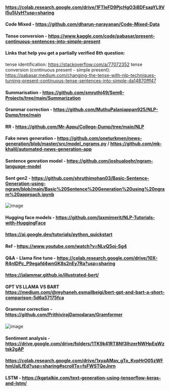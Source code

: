 #### https://colab.research.google.com/drive/1FTIeFD9PjcHgO3i8DFsapYL9Vl5u5UyH?usp=sharing
#### Code Mixed - https://github.com/dharun-narayanan/Code-Mixed-Data
#### Tense conversion - https://www.kaggle.com/code/pabasar/present-continuous-sentences-into-simple-present
#### Links that help you get a partially verified 8th question:
tense identification: https://stackoverflow.com/a/77072352
tense conversion (continuous present - simple present): https://pabasar.medium.com/changing-the-tense-with-nlp-techniques-turning-present-continuous-tense-sentences-into-simple-da14870fff47
#### Summarisation - https://github.com/smruthi49/Sem6-Projects/tree/main/Summarization
#### Grammar correction - https://github.com/MuthuPalaniappan925/NLP-Dump/tree/main
#### RR - https://github.com/Mr-Appu/College-Dump/tree/main/NLP
#### Fake news generation - https://github.com/oneturkmen/news-generation/blob/master/src/model_ngrams.py / https://github.com/mk-khalil/automated-news-generation-app
#### Sentence genration model - https://github.com/joshualoehr/ngram-language-model
#### Sent gen2 - https://github.com/shruthimohan03/Basic-Sentence-Generation-using-ngram/blob/main/Basic%20Sentence%20Generation%20using%20ngram%20approach.ipynb
![image](https://github.com/KeerthanaG23/Natural-Language-Processing-Ref/assets/116378322/1d22c432-de6a-44ca-ba6d-6f6408d3b8df)
#### Hugging face models -  https://github.com/laxmimerit/NLP-Tutorials-with-HuggingFace
#### https://ai.google.dev/tutorials/python_quickstart
#### Ref -  https://www.youtube.com/watch?v=NLvQ5oj-Sg4
#### Q&A - Llama fine tune - https://colab.research.google.com/drive/10X-R4nIDPc_P9egafd4wnGK8s2nEy7Ra?usp=sharing
#### https://jalammar.github.io/illustrated-bert/
#### GPT VS LLAMA VS BART https://medium.com/@reyhaneh.esmailbeigi/bert-gpt-and-bart-a-short-comparison-5d6a57175fca 
#### Grammer correction - https://github.com/PrithivirajDamodaran/Gramformer
#### 
![image](https://github.com/KeerthanaG23/Natural-Language-Processing-Ref/assets/116378322/3acadb3b-c4b4-4538-a28d-0b46a1cd47fb)
#### Sentiment analysis -  https://drive.google.com/drive/folders/1TK9k41RT8Nf3IhzerNWHpEqWztsk2gAP
#### https://colab.research.google.com/drive/1xyaAMav_gTo_KvpHrO05zWFhmUaILfEd?usp=sharing#scrollTo=fsFWSTQeJnrn

#### LSTM - https://kgptalkie.com/text-generation-using-tensorflow-keras-and-lstm/
